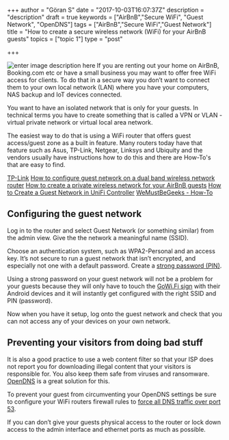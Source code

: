 +++
author = "Göran S"
date = "2017-10-03T16:07:37Z"
description = "description"
draft = true
keywords = ["AirBnB","Secure WiFi", "Guest Network", "OpenDNS"]
tags = ["AirBnB","Secure WiFi","Guest Network"]
title = "How to create a secure wireless network (WiFi) for your AirBnB guests"
topics = ["topic 1"]
type = "post"

+++
![enter image description here][1]
If you are renting out your home on AirBnB, Booking.com etc or have a small business you may want to offer free WiFi access for clients. To do that in a secure way you don’t want to connect them to your own local network (LAN) where you have your computers, NAS backup and IoT devices connected.

You want to have an isolated network that is only for your guests. In technical terms you have to create something that is called a VPN or VLAN - virtual private network or virtual local area network. 

The easiest way to do that is using a WiFi router that offers guest access/guest zone as a built in feature. Many routers today have that feature such as Asus, TP-Link, Netgear, Linksys and Ubiquity and the vendors usually have instructions how to do this and there are How-To's that are easy to find.

[TP-Link][2]
[How to configure guest network on a dual band wireless network router][3]
[How to create a private wireless network for your AirBnB guests][4]
[How to Create a Guest Network in UniFi Controller][5]
[WeMustBeGeeks - How-To][6]

## Configuring the guest network
Log in to the router and select Guest Network (or something similar) from the admin view. Give the the network a meaningful name (SSID).  

Choose an authentication system, such as WPA2-Personal and an access key. It’s not secure to run a guest network that isn’t encrypted, and especially not one with a default password. Create a [strong password (PIN)][7].  

Using a strong password on your guest network will not be a problem for your guests because they will only have to touch the [GoWi.Fi sign][8] with their Android devices and it will instantly get configured with the right SSID and PIN (password).    

Now when you have it setup, log onto the guest network and check that you can not access any of your devices on your own network. 

## Preventing your visitors from doing bad stuff
It is also a good practice to use a web content filter so that your ISP does not report you for downloading illegal content that your visitors is responsible for. You also keep them safe from viruses and ransomware. [OpenDNS][9] is a great solution for this. 

To prevent your guest from circumventing your OpenDNS settings be sure to configure your WiFi routers firewall rules to [force all DNS traffic over port 53][10]. 

If you can don’t give your guests physical access to the router or lock down access to the admin interface and ethernet ports as much as possible.


  [1]: https://res.cloudinary.com/dtnahfj7l/v1507048071/x10x0n9xlwufiudnb3wy
  [2]: http://www.tp-link.com/us/faq-1082.html
  [3]: http://www.tp-link.se/article/?faqid=649
  [4]: http://www.robbmontgomery.com/2014/03/how-to-create-private-guest-network-for.html
  [5]: https://help.ubnt.com/hc/en-us/articles/115000166827-UniFi-Wireless-Guest-Network-Setup
  [6]: https://www.wemustbegeeks.com/how-to-configure-guest-wifi-with-ubiquiti-edgerouter-and-unifi-access-points/
  [7]: https://passwordsgenerator.net/
  [8]: https://www.gowi.fi/
  [9]: https://www.opendns.com/home-internet-security/
  [10]: https://support.opendns.com/hc/en-us/articles/227988027
